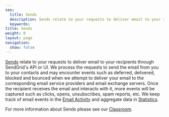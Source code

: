 ```yaml
---
seo:
  title: Sends
  description: Sends relate to your requests to deliver email to your recipients through SendGrid's API or UI, which you can schedule or retrieve aggregate data from.
  keywords:
title: Sends
weight: 0
layout: page
navigation:
  show: false
---
```


[Sends]({{root_url}}/Classroom/Send/index.html) relate to your requests to deliver email to your recipients through SendGrid's API or UI. We process the requests to send the email from you to your contacts and may encounter events such as deferred, delivered, blocked and bounced when we attempt to deliver your email to the corresponding email service providers and email exchange servers. Once the recipient receives the email and interacts with it, more events will be captured such as clicks, opens, unsubscribes, spam reports, etc. We keep track of email events in the [Email Activity]({{root_url}}/User_Guide/email_activity.html) and aggregate data in [Statistics]({{root_url}}/User_Guide/Statistics/index.html).

For more information about Sends please see our [Classroom]({{root_url}}/Classroom/Send/index.html).
